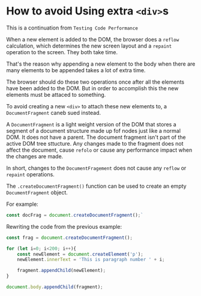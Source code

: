 # How to avoid Using extra `<div>`s

This is a continuation from `Testing Code Performance`

When a new element is added to the DOM, the browser does a `reflow` calculation, which determines the new screen layout and a `repaint` operation to the screen. They both take time.

That's the reason why appending a new element to the body when there are many elements to be appended takes a lot of extra time.

The browser should do these two operations once after all the elements have been added to the DOM. But in order to accomplish this the new elements must be attaced to something.


To avoid creating a new `<div>` to attach these new elements to, a `DocumentFragment` caneb sued instead.


A `DocumentFragment` is a light weight version of the DOM that stores a segment of a document structure made up fof nodes just like a normal DOM. It does not have a parent. The document fragment isn't part of the active DOM tree sttucture. Any changes made to the fragment does not affect the document, cause `refolo` or cause any performance impact when the changes are made.

In short, changes to the `DocumentFragement` does not cause any `reflow` or `repaint` operations.


The `.createDocumentFragment()` function can be used to create an empty `DocumentFragment` object.

For example:


```js
const docFrag = document.createDocumentFragment();`
```

Rewriting the code from the previous example:


```js
const frag = document.createDocumentFragment();

for (let i=0; i<200; i++){
    const newElement = document.createElememt('p');
    newElement.innerText = 'This is paragraph number ' + i;

    fragment.appendChild(newElement);
}

document.body.appendChild(fragment);
```

